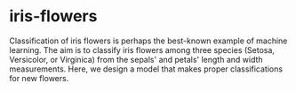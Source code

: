 # iris-flowers
Classification of iris flowers is perhaps the best-known example of machine learning. The aim is to classify iris flowers among three species (Setosa, Versicolor, or Virginica) from the sepals' and petals' length and width measurements. Here, we design a model that makes proper classifications for new flowers.
